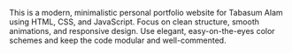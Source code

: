 <!-- Use this file to provide workspace-specific custom instructions to Copilot. For more details, visit https://code.visualstudio.com/docs/copilot/copilot-customization#_use-a-githubcopilotinstructionsmd-file -->

This is a modern, minimalistic personal portfolio website for Tabasum Alam using HTML, CSS, and JavaScript. Focus on clean structure, smooth animations, and responsive design. Use elegant, easy-on-the-eyes color schemes and keep the code modular and well-commented.
